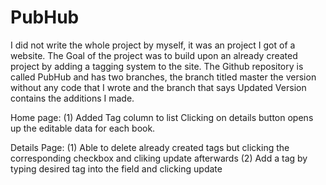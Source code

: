 # PubHub
 I did not write the whole project by myself, it was an project I got of a website. The Goal of the project was to build upon an already created project by adding a tagging system to the site. The Github repository is called PubHub and has two branches, the branch titled master the version without any code that I wrote and the branch that says Updated Version contains the additions I made.
 
 Home page:
          (1) Added Tag column to list
Clicking on details button opens up the editable data for each book.

Details Page:
          (1) Able to delete already created tags but clicking the corresponding checkbox and cliking update afterwards
          (2) Add a tag by typing desired tag into the field and clicking update

